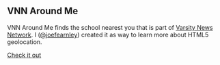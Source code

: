 ## VNN Around Me

VNN Around Me finds the school nearest you that is part of 
[Varsity News Network](http://varsitynewsnetwork.com/). I 
([@joefearnley](http://twitter.com/joefearnley))
created it as way to learn more about HTML5 geolocation.

[Check it out](http://vnn-around-me.eu1.frbit.net/)